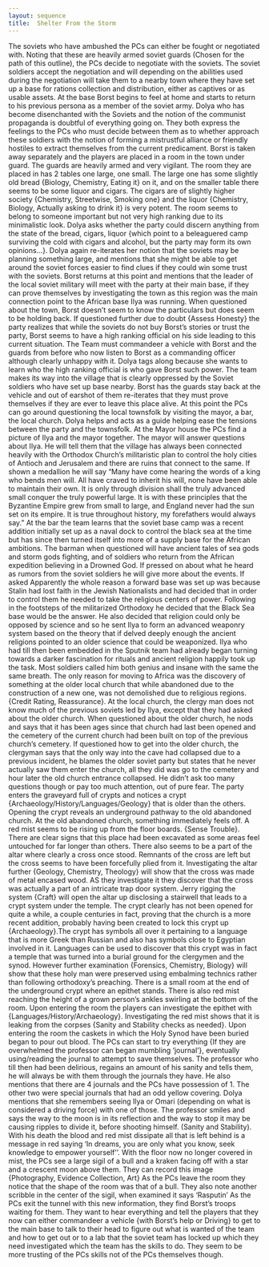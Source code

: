 ```yaml
---
layout: sequence
title:  Shelter From the Storm
---
```



The soviets who have ambushed the PCs can either be fought or negotiated with. Noting that these are heavily armed soviet guards (Chosen for the path of this outline), the PCs decide to negotiate with the soviets. The soviet soldiers accept the negotiation and will depending on the abilities used during the negotiation will take them to a nearby town where they have set up a base for rations collection and distribution, either as captives or as usable assets. At the base Borst begins to feel at home and starts to return to his previous persona as a member of the soviet army. Dolya who has become disenchanted with the Soviets and the notion of the communist propaganda is doubtful of everything going on. They both express the feelings to the PCs who must decide between them as to whether approach these soldiers with the notion of forming a mistrustful alliance or friendly hostiles to extract themselves from the current predicament. Borst is taken away separately and the players are placed in a room in the town under guard. The guards are heavily armed and very vigilant. The room they are placed in has 2 tables one large, one small. The large one has some slightly old bread {Biology, Chemistry, Eating it} on it, and on the smaller table there seems to be some liquor and cigars. The cigars are of slightly higher society {Chemistry, Streetwise, Smoking one} and the liquor {Chemistry, Biology, Actually asking to drink it} is very potent. The room seems to belong to someone important but not very high ranking due to its minimalistic look. Dolya asks whether the party could discern anything from the state of the bread, cigars, liquor {which point to a beleaguered camp surviving the cold with cigars and alcohol, but the party may form its own opinions…}. Dolya again re-iterates her notion that the soviets may be planning something large, and mentions that she might be able to get around the soviet forces easier to find clues if they could win some trust with the soviets.
Borst returns at this point and mentions that the leader of the local soviet military will meet with the party at their main base, if they can prove themselves by investigating the town as this region was the main connection point to the African base Ilya was running. When questioned about the town, Borst doesn’t seem to know the particulars but does seem to be holding back. If questioned further due to doubt {Assess Honesty} the party realizes that while the soviets do not buy Borst’s stories or trust the party, Borst seems to have a high ranking official on his side leading to this current situation.
The Team must commandeer a vehicle with Borst and the guards from before who now listen to Borst as a commanding officer although clearly unhappy with it. Dolya tags along because she wants to learn who the high ranking official is who gave Borst such power.
The team makes its way into the village that is clearly oppressed by the Soviet soldiers who have set up base nearby. Borst has the guards stay back at the vehicle and out of earshot of them re-iterates that they must prove themselves if they are ever to leave this place alive. At this point the PCs can go around questioning the local townsfolk by visiting the mayor, a bar, the local church. Dolya helps and acts as a guide helping ease the tensions between the party and the townsfolk.
At the Mayor house the PCs find a picture of Ilya and the mayor together. The mayor will answer questions about Ilya.  He will tell them that the village has always been connected heavily with the Orthodox Church’s militaristic plan to control the holy cities of Antioch and Jerusalem and there are ruins that connect to the same. If shown a medallion he will say
“Many have come hearing the words of a king who bends men will. All have craved to inherit his will, none have been able to maintain their own. It is only through division shall the truly advanced small conquer the truly powerful large. It is with these principles that the Byzantine Empire grew from small to large, and England never had the sun set on its empire. It is true throughout history, my forefathers would always say.”
 At the bar the team learns that the soviet base camp was a recent addition initially set up as a naval dock to control the black sea at the time but has since then turned itself into more of a supply base for the African ambitions. The barman when questioned will have ancient tales of sea gods and storm gods fighting, and of soldiers who return from the African expedition believing in a Drowned God. If pressed on about what he heard as rumors from the soviet soldiers he will give more about the events. If asked
Apparently the whole reason a forward base was set up was because Stalin had lost faith in the Jewish Nationalists and had decided that in order to control them he needed to take the religious centers of power. Following in the footsteps of the militarized Orthodoxy he decided that the Black Sea base would be the answer. He also decided that religion could only be opposed by science and so he sent Ilya to form an advanced weaponry system based on the theory that if delved deeply enough the ancient religions pointed to an older science that could be weaponized. Ilya who had till then been embedded in the Sputnik team had already began turning towards a darker fascination for rituals and ancient religion happily took up the task. Most soldiers called him both genius and insane with the same the same breath. The only reason for moving to Africa was the discovery of something at the older local church that while abandoned due to the construction of a new one, was not demolished due to religious regions. {Credit Rating, Reassurance}.
At the local church, the clergy man does not know much of the previous soviets led by Ilya, except that they had asked about the older church. When questioned about the older church, he nods and says that it has been ages since that church had last been opened and the cemetery of the current church had been built on top of the previous church’s cemetery. If questioned how to get into the older church, the clergyman says that the only way into the cave had collapsed due to a previous incident, he blames the older soviet party but states that he never actually saw them enter the church, all they did was go to the cemetery and hour later the old church entrance collapsed. He didn’t ask too many questions though or pay too much attention, out of pure fear.
The party enters the graveyard full of crypts and notices a crypt {Archaeology/History/Languages/Geology} that is older than the others.  Opening the crypt reveals an underground pathway to the old abandoned church.
At the old abandoned church, something immediately feels off. A red mist seems to be rising up from the floor boards. {Sense Trouble}. There are clear signs that this place had been excavated as some areas feel untouched for far longer than others. There also seems to be a part of the altar where clearly a cross once stood. Remnants of the cross are left but the cross seems to have been forcefully plied from it. Investigating the altar further {Geology, Chemistry, Theology} will show that the cross was made of metal encased wood. AS they investigate it they discover that the cross was actually a part of an intricate trap door system. Jerry rigging the system {Craft} will open the altar up disclosing a stairwell that leads to a crypt system under the temple. The crypt clearly has not been opened for quite a while, a couple centuries in fact, proving that the church is a more recent addition, probably having been created to lock this crypt up {Archaeology}.The crypt has symbols all over it pertaining to a language that is more Greek than Russian and also has symbols close to Egyptian involved in it. Languages can be used to discover that this crypt was in fact a temple that was turned into a burial ground for the clergymen and the synod. However further examination {Forensics, Chemistry, Biology} will show that these holy man were preserved using embalming technics rather than following orthodoxy’s preaching. There is a small room at the end of the underground crypt where an epithet stands. There is also red mist reaching the height of a grown person’s ankles swirling at the bottom of the room. Upon entering the room the players can investigate the epithet with {Languages/History/Archaeology}. Investigating the red mist shows that it is leaking from the corpses {Sanity and Stability checks as needed}. Upon entering the room the caskets in which the Holy Synod have been buried began to pour out blood. The PCs can start to try everything {If they are overwhelmed the professor can began mumbling ‘journal’}, eventually using/reading the journal to attempt to save themselves.
The professor who till then had been delirious, regains an amount of his sanity and tells them, he will always be with them through the journals they have. He also mentions that there are 4 journals and the PCs have possession of 1. The other two were special journals that had an odd yellow covering. Dolya mentions that she remembers seeing Ilya or Omari (depending on what is considered a driving force) with one of those. The professor smiles and says the way to the moon is in its reflection and the way to stop it may be causing ripples to divide it, before shooting himself. (Sanity and Stability).
With his death the blood and red mist dissipate all that is left behind is a message in red saying ‘In dreams, you are only what you know, seek knowledge to empower yourself’’. With the floor now no longer covered in mist, the PCs see a large sigil of a bull and a kraken facing off with a star and a crescent moon above them. They can record this image {Photography, Evidence Collection, Art} As the PCs leave the room they notice that the shape of the room was that of a bull. They also note another scribble in the center of the sigil, when examined it says ‘Rasputin’
As the PCs exit the tunnel with this new information, they find Borst’s troops waiting for them. They want to hear everything and tell the players that they now can either commandeer a vehicle {with Borst’s help or Driving} to get to the main base to talk to their head to figure out what is wanted of the team and how to get out or to a lab that the soviet team has locked up which they need investigated which the team has the skills to do.
They seem to be more trusting of the PCs skills not of the PCs themselves though.




















